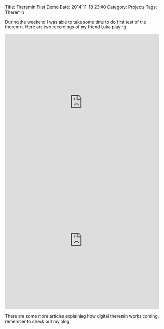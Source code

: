 ﻿Title: Theremin First Demo
Date: 2014-11-18 23:00
Category: Projects
Tags: Theremin

During the weekend I was able to take some time to do first test of the theremin.
Here are two recordings of my friend Luka playing.

<iframe width="100%" height="450" scrolling="no" frameborder="no" src="https://w.soundcloud.com/player/?url=https%3A//api.soundcloud.com/tracks/177559922&amp;auto_play=false&amp;hide_related=false&amp;show_comments=true&amp;show_user=true&amp;show_reposts=false&amp;visual=true"></iframe>

<iframe width="100%" height="450" scrolling="no" frameborder="no" src="https://w.soundcloud.com/player/?url=https%3A//api.soundcloud.com/tracks/177561150&amp;auto_play=false&amp;hide_related=false&amp;show_comments=true&amp;show_user=true&amp;show_reposts=false&amp;visual=true"></iframe>

There are some more articles explaining how digital theremin works coming,
 remember to check out my blog.
